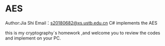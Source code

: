 # AES
Author:Jia Shi
Email：s20180682@xs.ustb.edu.cn
C# implements the AES


this is my cryptography`s homework ,and welcome you to review the codes and implement on your PC.
